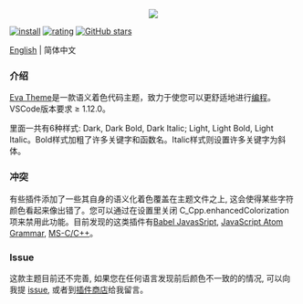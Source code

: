 <p align="center"><img src="https://tva1.sinaimg.cn/large/007jMFbEgy1gieydd8fboj33fg1mc1kx.jpg" referrerpolicy="no-referrer"></p>

[![install](https://img.shields.io/vscode-marketplace/i/fisheva.eva-theme.svg?style=flat-flat)](https://marketplace.visualstudio.com/items?itemName=fisheva.eva-theme) [![rating](https://img.shields.io/visual-studio-marketplace/r/fisheva.eva-theme.svg?style=flat)](https://marketplace.visualstudio.com/items/fisheva.eva-theme) [![GitHub stars](https://img.shields.io/github/stars/fisheva/eva-theme.svg?style=social&label=Star&maxAge=2592000)](https://github.com/fisheva/eva-theme)

<a title="Go to the English README." href="https://github.com/fisheva/Eva-Theme/blob/master/README.md" target="_blank">English</a> | 简体中文

### 介绍

<a title="从Github跳转到Eva Theme的插件商店页面。" href="https://marketplace.visualstudio.com/items?itemName=fisheva.eva-theme" target="_blank">Eva Theme</a>是一款语义着色代码主题，致力于使您可以更舒适地进行<a title="查看Eva Theme已提供语义化着色的编程语言。" href="https://github.com/fisheva/Eva-Theme/blob/master/documents/languages_CN.md" target="_blank">编程</a>。VSCode版本要求 ≥ 1.12.0。

里面一共有6种样式: Dark, Dark Bold, Dark Italic; Light, Light Bold, Light Italic。Bold样式加粗了许多关键字和函数名。Italic样式则设置许多关键字为斜体。

### 冲突

有些插件添加了一些其自身的语义化着色覆盖在主题文件之上, 这会使得某些字符颜色看起来像出错了。您可以通过在设置里关闭 C_Cpp.enhancedColorization 项来禁用此功能。目前发现的这类插件有<a href="https://marketplace.visualstudio.com/items?itemName=mgmcdermott.vscode-language-babel" target="_blank">Babel JavasSript</a>, <a href="https://marketplace.visualstudio.com/items?itemName=ms-vscode.js-atom-grammar" target="_blank">JavaScript Atom Grammar</a>, <a href="https://marketplace.visualstudio.com/items?itemName=ms-vscode.cpptools" target="_blank">MS-C/C++</a>。

### Issue

这款主题目前还不完善, 如果您在任何语言发现前后颜色不一致的的情况, 可以向我提 <a href="https://github.com/fisheva/Eva-Theme/issues" target="_blank">issue</a>, 或者到<a href="https://marketplace.visualstudio.com/items?itemName=fisheva.eva-theme&ssr=false#review-details" target="_blank">插件商店</a>给我留言。

<!-- ### 赞助

Eva Theme的持续开发离不开所有慷慨的赞助者们。如果您想加入他们, 可以通过:

- 在Patreon或Open Collective上每月赞助
- 通过微信、支付宝或PayPal打赏(一次性) -->